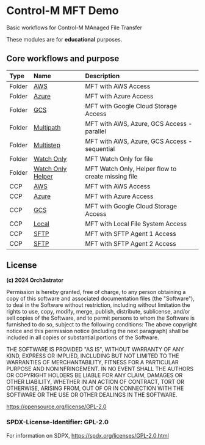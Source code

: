 # Control-M MFT Demo

Basic workflows for Control-M MAnaged File Transfer

These modules are for **educational** purposes.

## Core workflows and purpose

| Type | Name | Description |
| :---- | :---- | :---- |
| Folder | [AWS](src/jobs/zzm.uc.aws.json) | MFT with AWS Access |
| Folder | [Azure](src/jobs/zzm.uc.azure.json) | MFT with Azure Access |
| Folder | [GCS](src/jobs/zzm.uc.gcs.json) | MFT with Google Cloud Storage Access |
| Folder | [Multipath](src/jobs/zzm.uc.multipath.cloud.json) | MFT with AWS, Azure, GCS Access - parallel |
| Folder | [Multistep](src/jobs/zzm.uc.multistep.cloud.json) | MFT with AWS, Azure, GCS Access - sequential |
| Folder | [Watch Only](src/jobs/zzm.uc.wnly.json) | MFT Watch Only for file |
| Folder | [Watch Only Helper](src/jobs/zzm.uc.wnly.hlpr.json) | MFT Watch Only, Helper flow to create missing file |
| CCP | [AWS](src/ccp/zzm.aws.s3.json) | MFT with AWS Access |
| CCP | [Azure](src/ccp/zzm.azure.json) | MFT with Azure Access |
| CCP | [GCS](src/ccp/zzm.gcs.json) | MFT with Google Cloud Storage Access |
| CCP | [Local](src/ccp/zzm.lfs.json) | MFT with Local File System Access |
| CCP | [SFTP](src/ccp/zzm.lfs.json) | MFT with SFTP Agent 1 Access |
| CCP | [SFTP](src/ccp/zzm.lfs.json) | MFT with SFTP Agent 2 Access |



## License

**(c) 2024 Orch3strator**

Permission is hereby granted, free of charge, to any person obtaining a copy of this software and associated
documentation files (the "Software"), to deal in the Software without restriction, including without limitation the
rights to use, copy, modify, merge, publish, distribute, sublicense, and/or sell copies of the Software, and to permit
persons to whom the Software is furnished to do so, subject to the following conditions:
The above copyright notice and this permission notice (including the next paragraph) shall be included in all copies or
substantial portions of the Software.

THE SOFTWARE IS PROVIDED "AS IS", WITHOUT WARRANTY OF ANY KIND, EXPRESS OR IMPLIED, INCLUDING BUT NOT LIMITED TO THE
WARRANTIES OF MERCHANTABILITY, FITNESS FOR A PARTICULAR PURPOSE AND NONINFRINGEMENT. IN NO EVENT SHALL THE AUTHORS OR
COPYRIGHT HOLDERS BE LIABLE FOR ANY CLAIM, DAMAGES OR OTHER LIABILITY, WHETHER IN AN ACTION OF CONTRACT, TORT OR
OTHERWISE, ARISING FROM, OUT OF OR IN CONNECTION WITH THE SOFTWARE OR THE USE OR OTHER DEALINGS IN THE SOFTWARE.

https://opensource.org/license/GPL-2.0


### SPDX-License-Identifier: GPL-2.0
For information on SDPX, https://spdx.org/licenses/GPL-2.0.html
